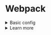 # Webpack
<details>
<summary>Basic config</summary>

- install npm first
```bash
# for webpack usage
$ npm i -DE webpack
$ npm i -DE webpack-cli

# optional, if dev server needed
$ npm i -DE webpack-dev-server
```
- by default works in a production mode
- if you need different configs, add more config files (ex `webpack.config.js` and `webpack.config.prod.js`) and use the script
```JavaScript
"scripts": {
  "build:prod": "webpack --config webpack.config.prod.js"
}
```
- if there are dynamic imports `import('file-name');` webpack generates a separate file
```JavaScript
// webpack.config.js
// for the proper path configs for different OS
const path = require('path');
// to clean the unused files
const CleanPlugin = require('clean-webpack-plugin');

module.exports = {
  // build mode
  mode: 'development',
  // application entry point
  entry: './src/main.js',
  // for multiple entries (creates 1 bundle per entry)
  entry: {
    main: './src/main-page/main.js',
    contacts: './src/contacts-page/main.js'
  }
  // settings for the output file
  output: {
    filename: 'bundle.js',
    // for prod mode good to change the filename
    filename: '[contenthash].js',
    // __dirname is a root directory of our app
    path: path.join(__dirname, 'public'),
    // if public/scripts
    path: path.join(__dirname, 'public', 'scripts'),
    // to fix the paths inside files upon bundling
    publicPath: 'public/scripts/'
  },
  devtool: 'source-maps',
  devServer: {
    // where to look for a build
    contentBase: path.join(__dirname, 'public'),
    // detects changes in js files and reloads a page
    watchContentBase: true
  },
  plugins: [
    new CleanPlugin.CleanWebpackPlugin()
  ],
  // for webpack modules ~ files
  module: {
    rules: [{
      // what files to look for (.scss, .css here)
      test: /\.s?css/,
      // style-loader handles the importing of the files (injects css into DOM as link tag by default)
      // css-loader handles the css code (resolves the css file)
      // order matters (from right to left css, style)
      use: ['style-loader', 'css-loader']
    }]
  }
};
```
- for working with styles import css file into js file, where we use the styles, by default webpack's css loader adds `<link rel="stylesheet">`
```JavaScript
// component.js
import "./src/style.css";
```

</details>

<details>
<summary>Learn more</summary>

- [Webpack official](https://webpack.js.org/)
- [Code Splitting](https://webpack.js.org/guides/code-splitting/)
- [Entry](https://webpack.js.org/concepts/#entry)
- [Guides](https://webpack.js.org/guides/)

</details>
